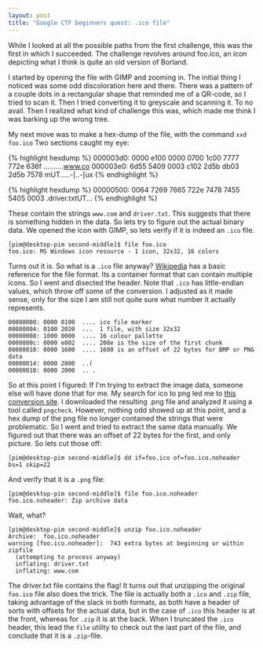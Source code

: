 ```yaml
---
layout: post
title: "Google CTF beginners quest: .ico file"
---
```


While I looked at all the possible paths from the first challenge, this was the
first in which I succeeded. The challenge revolves around foo.ico, an icon depicting
what I think is quite an old version of Borland.

I started by opening the file with GIMP and zooming in. The initial thing I noticed
was some odd discoloration here and there. There was a pattern of a couple dots in
a rectangular shape that reminded me of a QR-code, so I tried to scan it. Then I
tried converting it to greyscale and scanning it. To no avail. Then I realized
what kind of challenge this was, which made me think I was barking up the wrong tree.

My next move was to make a hex-dump of the file, with the command `xxd foo.ico` Two sections caught my eye:

{% highlight hexdump %}
000003d0: 0000 e100 0000 0700 1c00 7777 772e 636f  ..........www.co
000003e0: 6d55 5409 0003 c102 2d5b db03 2d5b 7578  mUT.....-[..-[ux
{% endhighlight %}

{% highlight hexdump %}
00000500: 0064 7269 7665 722e 7478 7455 5405 0003  .driver.txtUT...
{% endhighlight %}

These contain the strings `www.com` and `driver.txt`. This suggests that
there is something hidden in the data. So lets try to figure out the actual binary data.
We opened the icon with GIMP, so lets verify if it is indeed an `.ico` file.

```
[pim@desktop-pim second-middle]$ file foo.ico
foo.ico: MS Windows icon resource - 1 icon, 32x32, 16 colors
```

Turns out it is. So what is a `.ico` file anyway? [Wikipedia](https://en.wikipedia.org/wiki/ICO_(file_format)#Icon_resource_structure)
has a basic reference for the file format. Its a container format that can contain multiple icons. So I went and disected the header.
Note that `.ico` has little-endian values, which throw off some of the conversion. I adjusted as it made sense, only for the size
I am still not quite sure what number it actually represents.


```
00000000: 0000 0100  .... ico file marker
00000004: 0100 2020  ...  1 file, with size 32x32
00000008: 1000 0000  .... 16 colour pallette
0000000c: 0000 e802  .... 208e is the size of the first chunk
00000010: 0000 1600  .... 1600 is an offset of 22 bytes for BMP or PNG data
00000014: 0000 2800  ..(
00000018: 0000 2000  .. .
```

So at this point I figured: If I'm trying to extract the image data, someone else will have done that for me. My search for ico to png led
me to [this conversion site](https://www.aconvert.com/image/ico-to-png/). I downloaded the resulting .png file and
analyzed it using a tool called `pngcheck`. However, nothing odd showed up at this point, and a hex dump of the png file no longer
contained the strings that were problematic. So I went and tried to extract the same data manually. We figured out that
there was an offset of 22 bytes for the first, and only picture. So lets cut those off:

```
[pim@desktop-pim second-middle]$ dd if=foo.ico of=foo.ico.noheader bs=1 skip=22
```

And verify that it is a `.png` file:

```
[pim@desktop-pim second-middle]$ file foo.ico.noheader
foo.ico.noheader: Zip archive data
```

Wait, what?

```
[pim@desktop-pim second-middle]$ unzip foo.ico.noheader
Archive:  foo.ico.noheader
warning [foo.ico.noheader]:  743 extra bytes at beginning or within zipfile
  (attempting to process anyway)
  inflating: driver.txt
  inflating: www.com
```

The driver.txt file contains the flag! It turns out that unzipping the original `foo.ico` file also does the trick.
The file is actually both a `.ico` and `.zip` file, taking advantage of the slack in both formats,
as both have a header of sorts with offsets for the actual data, but in the case of `.ico` this
header is at the front, whereas for `.zip` it is at the back. When I truncated the `.ico` header,
this lead the `file` utility to check out the last part of the file, and conclude that it is a `.zip`-file.
